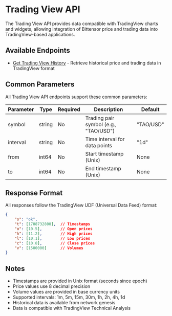 # Trading View API

The Trading View API provides data compatible with TradingView charts and widgets, allowing integration of Bittensor price and trading data into TradingView-based applications.

## Available Endpoints

- [Get Trading View History](history.md) - Retrieve historical price and trading data in TradingView format

## Common Parameters

All Trading View API endpoints support these common parameters:

| Parameter | Type | Required | Description | Default |
|-----------|------|----------|-------------|---------|
| symbol | string | No | Trading pair symbol (e.g., "TAO/USD") | "TAO/USD" |
| interval | string | No | Time interval for data points | "1d" |
| from | int64 | No | Start timestamp (Unix) | None |
| to | int64 | No | End timestamp (Unix) | None |

## Response Format

All responses follow the TradingView UDF (Universal Data Feed) format:

```json
{
    "s": "ok",
    "t": [1708732800],  // Timestamps
    "o": [10.5],        // Open prices
    "h": [11.2],        // High prices
    "l": [10.1],        // Low prices
    "c": [10.8],        // Close prices
    "v": [1500000]      // Volumes
}
```

## Notes

- Timestamps are provided in Unix format (seconds since epoch)
- Price values use 8 decimal precision
- Volume values are provided in base currency units
- Supported intervals: 1m, 5m, 15m, 30m, 1h, 2h, 4h, 1d
- Historical data is available from network genesis
- Data is compatible with TradingView Technical Analysis 